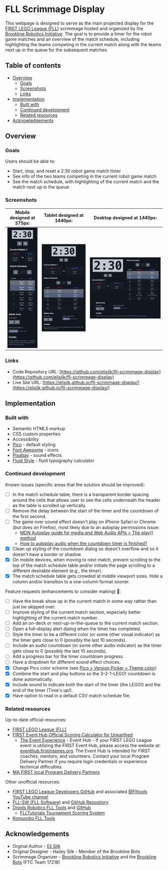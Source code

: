 # FLL Scrimmage Display

This webpage is designed to serve as the main projected display for the [FIRST LEGO League (FLL)](https://www.firstlegoleague.org/) scrimmage hosted and organized by the [Brookline Robotics Initiative](https://www.brooklinerobotics.org/). The goal is to provide a timer for the robot game matches and an overview of the match schedule, including highlighting the teams competing in the current match along with the teams next up in the queue for the subsequent matches.

## Table of contents

- [Overview](#overview)
  - [Goals](#goals)
  - [Screenshots](#screenshots)
  - [Links](#links)
- [Implementation](#implementation)
  - [Built with](#built-with)
  - [Continued development](#continued-development)
  - [Related resources](#related-resources)
- [Acknowledgements](#acknowledgements)

## Overview

### Goals

Users should be able to:

- Start, stop, and reset a 2:30 robot game match timer
- See info of the two teams competing in the current robot game match
- See the match schedule, with highlighting of the current match and the match next up in the queue

### Screenshots

|        Mobile designed at 375px:         |        Tablet designed at 1440px:        | Desktop designed at 1440px:               |
| :--------------------------------------: | :--------------------------------------: | ----------------------------------------- |
| ![](./screenshots/screenshot-mobile.png) | ![](./screenshots/screenshot-tablet.png) | ![](./screenshots/screenshot-desktop.png) |

### Links

- Code Repository URL: [https://github.com/elisilk/fll-scrimmage-display](https://github.com/elisilk/fll-scrimmage-display)
- Live Site URL: [https://elisilk.github.io/fll-scrimmage-display/](https://elisilk.github.io/fll-scrimmage-display/)

## Implementation

### Built with

- Semantic HTML5 markup
- CSS custom properties
- Accessibility
- [Pico](https://picocss.com/) - default styling
- [Font Awesome](https://fontawesome.com/) - icons
- [Pixabay](https://pixabay.com/sound-effects/) - sound effects
- [Fluid Style](https://fluid.style/) - fluid typography calculator

### Continued development

Known issues (specific areas that the solution should be improved):

- [ ] In the match schedule table, there is a transparent border spacing around the cells that allows user to see the cells underneath the header as the table is scrolled up vertically.
- [ ] Remove the delay between the start of the timer and the countdown of the first second.
- [ ] The game over sound effect doesn't play on iPhone Safari or Chrome (but does on Firefox), most likely due to an autoplay permissions issue:
  - [MDN Autoplay guide for media and Web Audio APIs > The play() method](https://developer.mozilla.org/en-US/docs/Web/Media/Guides/Autoplay#the_play_method)
  - [How to autoplay audio when the countdown timer is finished?](https://stackoverflow.com/questions/55490155/how-to-autoplay-audio-when-the-countdown-timer-is-finished)
- [x] Clean up styling of the countdown dialog so doesn't overflow and so it doesn't have a border or shadow.
- [x] On mobile devices, when moving to next match, prevent scrolling to the top of the match schedule table and/or initiate the page scrolling to a different desirable element (e.g., the timer).
- [x] The match schedule table gets crowded at middle viewport sizes. Hide a column and/or transition to a one-column format sooner.

Feature requests (enhancements to consider making) 🤔:

- [ ] Have the break show up in the current match in some way rather than just be skipped over.
- [ ] Improve styling of the current match section, especially better highlighting of the current match number.
- [ ] Add an on-deck or next-up-in-the-queue to the current match section.
- [ ] Open a full-display alert dialog when the timer has completed.
- [ ] Style the timer to be a different color (or some other visual indicator) as the timer gets close to 0 (possibly the last 10 seconds).
- [ ] Include an audio countdown (or some other audio indicator) as the timer gets close to 0 (possibly the last 10 seconds).
- [ ] Add a progress bar for the timer countdown progress.
- [ ] Have a dropdown for different sound effect choices.
- [x] Change Pico color scheme (see [Pico > Version Picker > Theme color](https://picocss.com/docs/version-picker/))
- [x] Combine the start and play buttons so the 3-2-1-LEGO! countdown is done automatically.
- [x] Include sound to indicate both the start of the timer (the LEGO!) and the end of the timer (Time's up!).
- [x] Have option to read in a default CSV match schedule file.

### Related resources

Up-to-date official resources:

- [FIRST LEGO League (FLL)](https://www.firstlegoleague.org/)
- [FIRST Event Hub Official Scoring Calculator for Unearthed](https://eventhub.firstinspires.org/scoresheet)
  - [The Event Experience](https://www.firstinspires.org/robotics/fll/event-experience) - Event Hub - If your FIRST LEGO League event is utilizing the FIRST Event Hub, please access the website at: [eventhub.firstinspires.org](https://eventhub.firstinspires.org/login). The Event Hub is intended for FIRST coaches, mentors, and volunteers. Contact your local Program Delivery Partner if you require login credentials or experience technical difficulties.
- [MA FIRST local Program Delivery Partners](https://www.firstinspires.org/find-local-support#country=42&stateprov=4466)

Other unofficial resources:

- [FIRST LEGO League Developers GitHub](https://github.com/FirstLegoLeague) and associated [@Flltools YouTube channel](https://www.youtube.com/c/Flltools)
- [FLL-SW (FLL Software)](https://jpschewe.github.io/fll-sw/) and [GitHub Repository](https://github.com/jpschewe/fll-sw)
- [Droids Robotics FLL Tools](https://flltools.flltutorials.com/home) and [GitHub](https://github.com/droidsrobotics)
  - [FLLTutorials Tournament Scoring System](https://tournament.flltutorials.com/)
- [Komurobo FLL Tools](https://komurobo.com/fll/dashboard/)

## Acknowledgements

- Orginal Author - [Eli Silk](https://github.com/elisilk)
- Original Designer - Hailey Silk - Member of the Brookline Bots
- Scrimmage Organizer - [Brookline Robotics Initiative](https://www.brooklinerobotics.org/) and the [Brookline Bots](https://brooklinebots.org/) (FTC Team 17218)
